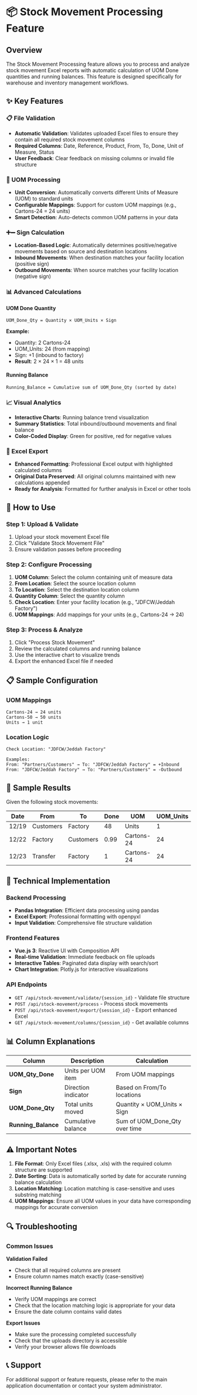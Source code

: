 # 📦 Stock Movement Processing Feature

## Overview

The Stock Movement Processing feature allows you to process and analyze stock movement Excel reports with automatic calculation of UOM Done quantities and running balances. This feature is designed specifically for warehouse and inventory management workflows.

## ✨ Key Features

### 📋 File Validation
- **Automatic Validation**: Validates uploaded Excel files to ensure they contain all required stock movement columns
- **Required Columns**: Date, Reference, Product, From, To, Done, Unit of Measure, Status
- **User Feedback**: Clear feedback on missing columns or invalid file structure

### 🔢 UOM Processing
- **Unit Conversion**: Automatically converts different Units of Measure (UOM) to standard units
- **Configurable Mappings**: Support for custom UOM mappings (e.g., Cartons-24 = 24 units)
- **Smart Detection**: Auto-detects common UOM patterns in your data

### ➕➖ Sign Calculation
- **Location-Based Logic**: Automatically determines positive/negative movements based on source and destination locations
- **Inbound Movements**: When destination matches your facility location (positive sign)
- **Outbound Movements**: When source matches your facility location (negative sign)

### 📊 Advanced Calculations

#### UOM Done Quantity
```
UOM_Done_Qty = Quantity × UOM_Units × Sign
```

**Example:**
- Quantity: 2 Cartons-24
- UOM_Units: 24 (from mapping)
- Sign: +1 (inbound to factory)
- **Result**: 2 × 24 × 1 = 48 units

#### Running Balance
```
Running_Balance = Cumulative sum of UOM_Done_Qty (sorted by date)
```

### 📈 Visual Analytics
- **Interactive Charts**: Running balance trend visualization
- **Summary Statistics**: Total inbound/outbound movements and final balance
- **Color-Coded Display**: Green for positive, red for negative values

### 💾 Excel Export
- **Enhanced Formatting**: Professional Excel output with highlighted calculated columns
- **Original Data Preserved**: All original columns maintained with new calculations appended
- **Ready for Analysis**: Formatted for further analysis in Excel or other tools

## 🚀 How to Use

### Step 1: Upload & Validate
1. Upload your stock movement Excel file
2. Click "Validate Stock Movement File"
3. Ensure validation passes before proceeding

### Step 2: Configure Processing
1. **UOM Column**: Select the column containing unit of measure data
2. **From Location**: Select the source location column
3. **To Location**: Select the destination location column  
4. **Quantity Column**: Select the quantity column
5. **Check Location**: Enter your facility location (e.g., "JDFCW/Jeddah Factory")
6. **UOM Mappings**: Add mappings for your units (e.g., Cartons-24 → 24)

### Step 3: Process & Analyze
1. Click "Process Stock Movement"
2. Review the calculated columns and running balance
3. Use the interactive chart to visualize trends
4. Export the enhanced Excel file if needed

## 📋 Sample Configuration

### UOM Mappings
```
Cartons-24 → 24 units
Cartons-50 → 50 units
Units → 1 unit
```

### Location Logic
```
Check Location: "JDFCW/Jeddah Factory"

Examples:
From: "Partners/Customers" → To: "JDFCW/Jeddah Factory" = +Inbound
From: "JDFCW/Jeddah Factory" → To: "Partners/Customers" = -Outbound
```

## 🎯 Sample Results

Given the following stock movements:

| Date | From | To | Done | UOM | UOM_Units | Sign | UOM_Done_Qty | Running_Balance |
|------|------|----|----- |----|-----------|------|--------------|-----------------|
| 12/19 | Customers | Factory | 48 | Units | 1 | +48 | 48 | 48 |
| 12/22 | Factory | Customers | 0.99 | Cartons-24 | 24 | -0.99 | -23.8 | 24.2 |
| 12/23 | Transfer | Factory | 1 | Cartons-24 | 24 | +1 | 24 | 48.2 |

## 🔧 Technical Implementation

### Backend Processing
- **Pandas Integration**: Efficient data processing using pandas
- **Excel Export**: Professional formatting with openpyxl
- **Input Validation**: Comprehensive file structure validation

### Frontend Features
- **Vue.js 3**: Reactive UI with Composition API
- **Real-time Validation**: Immediate feedback on file uploads
- **Interactive Tables**: Paginated data display with search/sort
- **Chart Integration**: Plotly.js for interactive visualizations

### API Endpoints
- `GET /api/stock-movement/validate/{session_id}` - Validate file structure
- `POST /api/stock-movement/process` - Process stock movements
- `POST /api/stock-movement/export/{session_id}` - Export enhanced Excel
- `GET /api/stock-movement/columns/{session_id}` - Get available columns

## 📊 Column Explanations

| Column | Description | Calculation |
|--------|-------------|-------------|
| **UOM_Qty_Done** | Units per UOM item | From UOM mappings |
| **Sign** | Direction indicator | Based on From/To locations |
| **UOM_Done_Qty** | Total units moved | Quantity × UOM_Units × Sign |
| **Running_Balance** | Cumulative balance | Sum of UOM_Done_Qty over time |

## ⚠️ Important Notes

1. **File Format**: Only Excel files (.xlsx, .xls) with the required column structure are supported
2. **Date Sorting**: Data is automatically sorted by date for accurate running balance calculation
3. **Location Matching**: Location matching is case-sensitive and uses substring matching
4. **UOM Mappings**: Ensure all UOM values in your data have corresponding mappings for accurate conversion

## 🔍 Troubleshooting

### Common Issues

**Validation Failed**
- Check that all required columns are present
- Ensure column names match exactly (case-sensitive)

**Incorrect Running Balance**
- Verify UOM mappings are correct
- Check that the location matching logic is appropriate for your data
- Ensure the date column contains valid dates

**Export Issues**
- Make sure the processing completed successfully
- Check that the uploads directory is accessible
- Verify your browser allows file downloads

## 📞 Support

For additional support or feature requests, please refer to the main application documentation or contact your system administrator.
